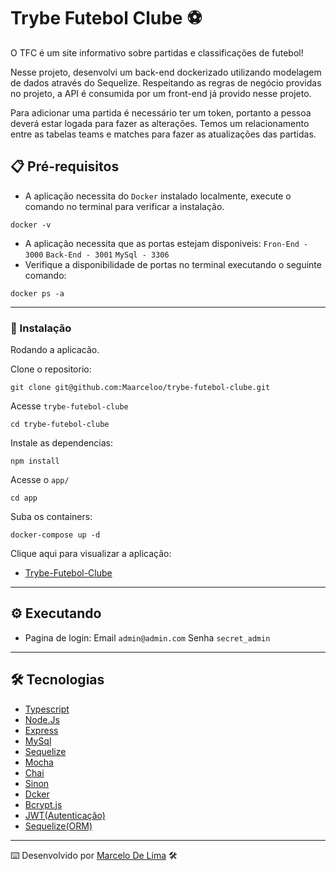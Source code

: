 # Trybe Futebol Clube ⚽

O TFC é um site informativo sobre partidas e classificações de futebol!

Nesse projeto, desenvolvi um back-end dockerizado utilizando modelagem de dados através do Sequelize. Respeitando as regras de negócio providas no projeto, a API é consumida por um front-end já provido nesse projeto.

Para adicionar uma partida é necessário ter um token, portanto a pessoa deverá estar logada para fazer as alterações. Temos um relacionamento entre as tabelas teams e matches para fazer as atualizações das partidas.

## 📋 Pré-requisitos

- A aplicação necessita do `Docker` instalado localmente, execute o comando no terminal para verificar a instalação.

```
docker -v
```

- A aplicação necessita que as portas estejam disponiveis:
`Fron-End - 3000`
`Back-End - 3001`
`MySql - 3306`
- Verifique a disponibilidade de portas no terminal executando o seguinte comando:

```
docker ps -a
```

---

### 🔧 Instalação

Rodando a aplicacão.

Clone o repositorio:

```
git clone git@github.com:Maarceloo/trybe-futebol-clube.git
```

Acesse `trybe-futebol-clube`

```
cd trybe-futebol-clube
```

Instale as dependencias:

```
npm install
```

Acesse o `app/`

```
cd app
```

Suba os containers:

```
docker-compose up -d
```

Clique aqui para visualizar a aplicação:

- [Trybe-Futebol-Clube](http://localhost:3000/leaderboard)

---

## ⚙️ Executando

- Pagina de login:
Email `admin@admin.com`
Senha `secret_admin`

---

## 🛠️ Tecnologias

- [Typescript](https://www.typescriptlang.org/)
- [Node.Js](https://nodejs.org/en/)
- [Express](http://expressjs.com/)
- [MySql](https://www.mysql.com/)
- [Sequelize](https://sequelize.org/)
- [Mocha](https://mochajs.org/)
- [Chai](https://www.chaijs.com/)
- [Sinon](https://sinonjs.org/)
- [Dcker](https://www.docker.com/)
- [Bcrypt.js](https://www.npmjs.com/package/bcryptjs)
- [JWT(Autenticação)](https://jwt.io/)
- [Sequelize(ORM)](https://sequelize.org/)

---
⌨️ Desenvolvido por [Marcelo De Lima](https://github.com/Maarceloo) 🛠️
